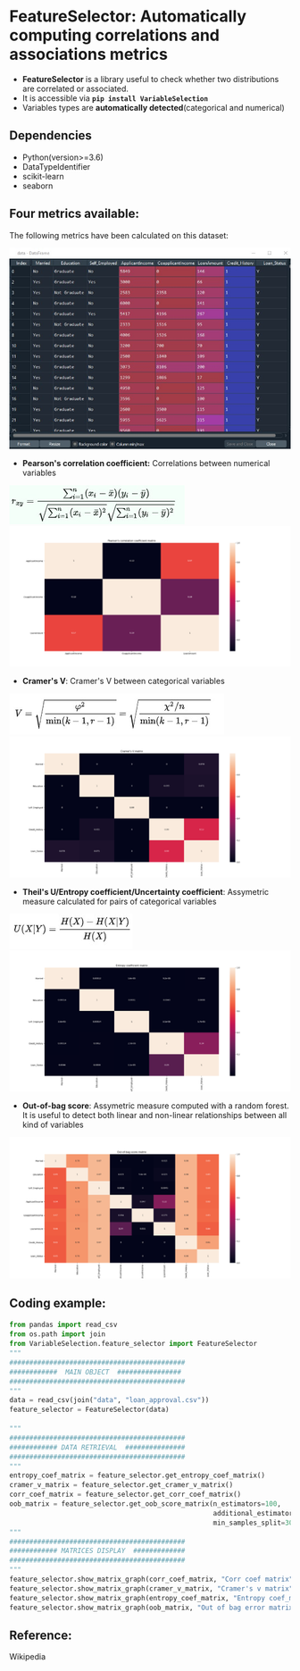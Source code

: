 # FeatureSelector: Automatically computing correlations and associations metrics
- **FeatureSelector** is a library useful to check whether two distributions are correlated or associated. 
- It is accessible via **```pip install VariableSelection```**
- Variables types are **automatically detected**(categorical and numerical)

## Dependencies
- Python(version>=3.6)
- DataTypeIdentifier
- scikit-learn
- seaborn

## Four metrics available:
  The following metrics have been calculated on this dataset:
  
  ![alt_text](img/data.jpg) 
  
  - **Pearson's correlation coefficient:** Correlations between numerical variables
  
  ![alt_text](corrcoef.jpg)
  ![alt_text](corrcoefmatrix.png)
 
  - **Cramer's V**: Cramer's V between categorical variables
  
  ![alt_text](cramersv.jpg)
  ![alt_text](cramersvmatrix.png)
  
  - **Theil's U/Entropy coefficient/Uncertainty coefficient**: Assymetric measure calculated for pairs of categorical variables
  
  ![alt_text](theilsu.jpg)
  ![alt_text](theilsumatrix.png)
  
  - **Out-of-bag score**: Assymetric measure computed with a random forest. It is useful to detect both linear and non-linear relationships between all kind of variables
  
  ![alt_text](outofbagscore.png)

## Coding example:
```python
from pandas import read_csv
from os.path import join
from VariableSelection.feature_selector import FeatureSelector
"""
############################################
############  MAIN OBJECT  ################
############################################
"""
data = read_csv(join("data", "loan_approval.csv")) 
feature_selector = FeatureSelector(data)

"""
############################################
############ DATA RETRIEVAL  ###############
############################################
"""
entropy_coef_matrix = feature_selector.get_entropy_coef_matrix()
cramer_v_matrix = feature_selector.get_cramer_v_matrix()
corr_coef_matrix = feature_selector.get_corr_coef_matrix()
oob_matrix = feature_selector.get_oob_score_matrix(n_estimators=100, 
                                                   additional_estimators=100, 
                                                   min_samples_split=30)
"""
############################################
############ MATRICES DISPLAY  #############
############################################
"""
feature_selector.show_matrix_graph(corr_coef_matrix, "Corr coef matrix")
feature_selector.show_matrix_graph(cramer_v_matrix, "Cramer's v matrix")
feature_selector.show_matrix_graph(entropy_coef_matrix, "Entropy coef_matrix")
feature_selector.show_matrix_graph(oob_matrix, "Out of bag error matrix")
```
## Reference:
  Wikipedia
